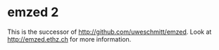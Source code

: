 emzed 2
=======

This is the successor of http://github.com/uweschmitt/emzed. Look at
http://emzed.ethz.ch for more information.
